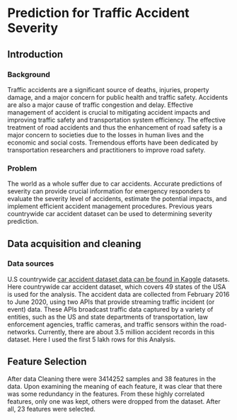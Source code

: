 # Prediction for Traffic Accident Severity

## Introduction 

### Background
Traffic accidents are a significant source of deaths, injuries, property damage, and a major concern for public health and traffic safety. Accidents are also a major cause of traffic congestion and delay. Effective management of accident is crucial to mitigating accident impacts and improving traffic safety and transportation system efficiency. The effective treatment of road accidents and thus the enhancement of road safety is a major concern to societies due to the losses in human lives and the economic and social costs. Tremendous efforts have been dedicated by transportation researchers and practitioners to improve road safety.

### Problem
The world as a whole suffer due to car accidents. Accurate predictions of severity can provide crucial information for emergency responders to evaluate the severity level of accidents, estimate the potential impacts, and implement efficient accident management procedures. Previous years countrywide car accident dataset can be used to determining severity prediction.

## Data acquisition and cleaning

### Data sources
U.S countrywide [car accident dataset data can be found in Kaggle](https://www.kaggle.com/sobhanmoosavi/us-accidents) datasets. Here countrywide car accident dataset, which covers 49 states of the USA is used for the analysis. The accident data are collected from February 2016 to June 2020, using two APIs that provide streaming traffic incident (or event) data. These APIs broadcast traffic data captured by a variety of entities, such as the US and state departments of transportation, law enforcement agencies, traffic cameras, and traffic sensors within the road-networks. Currently, there are about 3.5 million accident records in this dataset. Here I used the first 5 lakh rows for this Analysis. 

## Feature Selection
After data Cleaning there were 3414252 samples and 38 features in the data. Upon examining the meaning of each feature, it was clear that there was some redundancy in the features. From these highly correlated features, only one was kept, others were dropped from the dataset. After all, 23 features were selected.


